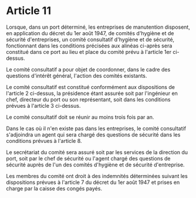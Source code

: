 # Article 11

Lorsque, dans un port déterminé, les entreprises de manutention disposent, en application du décret du 1er août 1947, de comités d'hygiène et de sécurité d'entreprises, un comité consultatif d'hygiène et de sécurité, fonctionnant dans les conditions précisées aux alinéas ci-après sera constitué dans ce port au lieu et place du comité prévu à l'article 1er ci-dessus.

Le comité consultatif a pour objet de coordonner, dans le cadre des questions d'intérêt général, l'action des comités existants.

Le comité consultatif est constitué conformément aux dispositions de l'article 2 ci-dessus, la présidence étant assurée soit par l'ingénieur en chef, directeur du port ou son représentant, soit dans les conditions prévues à l'article 3 ci-dessus.

Le comité consultatif doit se réunir au moins trois fois par an.

Dans le cas où il n'en existe pas dans les entreprises, le comité consultatif s'adjoindra un agent qui sera chargé des questions de sécurité dans les conditions prévues à l'article 8.

Le secrétariat du comité sera assuré soit par les services de la direction du port, soit par le chef de sécurité ou l'agent chargé des questions de sécurité auprès de l'un des comités d'hygiène et de sécurité d'entreprise.

Les membres du comité ont droit à des indemnités déterminées suivant les dispositions prévues à l'article 7 du décret du 1er août 1947 et prises en charge par la caisse des congés payés.
